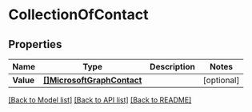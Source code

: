 # CollectionOfContact

## Properties

Name | Type | Description | Notes
------------ | ------------- | ------------- | -------------
**Value** | [**[]MicrosoftGraphContact**](microsoft.graph.contact.md) |  | [optional] 

[[Back to Model list]](../README.md#documentation-for-models) [[Back to API list]](../README.md#documentation-for-api-endpoints) [[Back to README]](../README.md)


